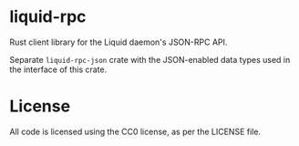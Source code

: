 liquid-rpc
==========

Rust client library for the Liquid daemon's JSON-RPC API.

Separate `liquid-rpc-json` crate with the JSON-enabled data types used 
in the interface of this crate.


# License

All code is licensed using the CC0 license, as per the LICENSE file.

